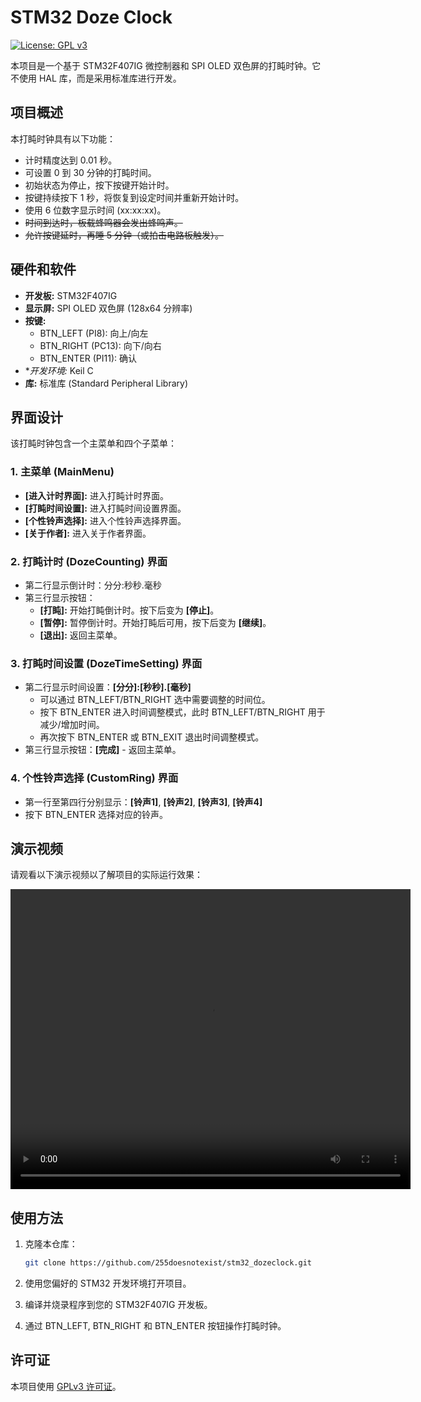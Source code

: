 # STM32 Doze Clock

[![License: GPL v3](https://img.shields.io/badge/License-GPLv3-blue.svg)](https://www.gnu.org/licenses/gpl-3.0)

本项目是一个基于 STM32F407IG 微控制器和 SPI OLED 双色屏的打盹时钟。它不使用 HAL 库，而是采用标准库进行开发。

## 项目概述

本打盹时钟具有以下功能：

*   计时精度达到 0.01 秒。
*   可设置 0 到 30 分钟的打盹时间。
*   初始状态为停止，按下按键开始计时。
*   按键持续按下 1 秒，将恢复到设定时间并重新开始计时。
*   使用 6 位数字显示时间 (xx:xx:xx)。
*   ~~时间到达时，板载蜂鸣器会发出蜂鸣声。~~
*   ~~允许按键延时，再睡 5 分钟（或拍击电路板触发）。~~

## 硬件和软件

*   **开发板:** STM32F407IG
*   **显示屏:** SPI OLED 双色屏 (128x64 分辨率)
*   **按键:**
    *   BTN_LEFT (PI8): 向上/向左
    *   BTN_RIGHT (PC13): 向下/向右
    *   BTN_ENTER (PI11): 确认
*   **开发环境:* Keil C
*   **库:** 标准库 (Standard Peripheral Library)

## 界面设计

该打盹时钟包含一个主菜单和四个子菜单：

### 1. 主菜单 (MainMenu)

*   **[进入计时界面]:** 进入打盹计时界面。
*   **[打盹时间设置]:** 进入打盹时间设置界面。
*   **[个性铃声选择]:** 进入个性铃声选择界面。
*   **[关于作者]:** 进入关于作者界面。

### 2. 打盹计时 (DozeCounting) 界面

*   第二行显示倒计时：分分:秒秒.毫秒
*   第三行显示按钮：
    *   **[打盹]:** 开始打盹倒计时。按下后变为 **[停止]**。
    *   **[暂停]:** 暂停倒计时。开始打盹后可用，按下后变为 **[继续]**。
    *   **[退出]:** 返回主菜单。

### 3. 打盹时间设置 (DozeTimeSetting) 界面

*   第二行显示时间设置：**[分分]:[秒秒].[毫秒]**
    *   可以通过 BTN_LEFT/BTN_RIGHT 选中需要调整的时间位。
    *   按下 BTN_ENTER 进入时间调整模式，此时 BTN_LEFT/BTN_RIGHT 用于减少/增加时间。
    *   再次按下 BTN_ENTER 或 BTN_EXIT 退出时间调整模式。
*   第三行显示按钮：**[完成]** - 返回主菜单。

### 4. 个性铃声选择 (CustomRing) 界面

*   第一行至第四行分别显示：**[铃声1]**, **[铃声2]**, **[铃声3]**, **[铃声4]**
*   按下 BTN_ENTER 选择对应的铃声。

## 演示视频

请观看以下演示视频以了解项目的实际运行效果：

<video width="640" height="480" controls>
  <source src="sample.mp4" type="video/mp4">
  Your browser does not support the video tag.
</video>

## 使用方法

1. 克隆本仓库：

    ```bash
    git clone https://github.com/255doesnotexist/stm32_dozeclock.git
    ```

2. 使用您偏好的 STM32 开发环境打开项目。

3. 编译并烧录程序到您的 STM32F407IG 开发板。

4. 通过 BTN_LEFT, BTN_RIGHT 和 BTN_ENTER 按钮操作打盹时钟。

## 许可证

本项目使用 [GPLv3 许可证](https://www.gnu.org/licenses/gpl-3.0)。
